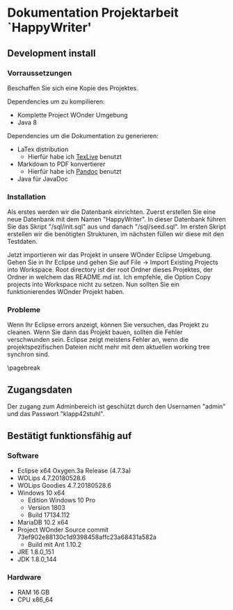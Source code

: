 # Dokumentation Projektarbeit `HappyWriter'

## Development install

### Vorraussetzungen

Beschaffen Sie sich eine Kopie des Projektes.

Dependencies um zu kompilieren:

* Komplette Project WOnder Umgebung
* Java 8

Dependencies um die Dokumentation zu generieren:

* LaTex distribution
  * Hierfür habe ich [TexLive](https://www.tug.org/texlive/) benutzt
* Markdown to PDF konvertierer
  * Hierfür habe ich [Pandoc](https://pandoc.org/index.html) benutzt
* Java für JavaDoc

### Installation

Als erstes werden wir die Datenbank einrichten. Zuerst erstellen Sie eine neue Datenbank mit dem Namen "HappyWriter". In dieser Datenbank führen Sie das Skript "/sql/init.sql" aus und danach "/sql/seed.sql". Im ersten Skript erstellen wir die benötigten Strukturen, im nächsten füllen wir diese mit den Testdaten.

Jetzt importieren wir das Projekt in unsere WOnder Eclipse Umgebung. Gehen Sie in Ihr Eclipse und gehen Sie auf File -> Import Existing Projects into Workspace. Root directory ist der root Ordner dieses Projektes, der Ordner in welchem das README.md ist. Ich empfehle, die Option Copy projects into Workspace nicht zu setzen. Nun sollten Sie ein funktionierendes WOnder Projekt haben.

### Probleme

Wenn Ihr Eclipse errors anzeigt, können Sie versuchen, das Projekt zu cleanen. Wenn Sie dann das Projekt bauen, sollten die Fehler verschwunden sein. Eclipse zeigt meistens Fehler an, wenn die projektspezifischen Dateien nicht mehr mit dem aktuellen working tree synchron sind.

\pagebreak

## Zugangsdaten

Der zugang zum Adminbereich ist geschützt durch den Usernamen "admin" und das Passwort "klapp42stuhl".

## Bestätigt funktionsfähig auf

### Software

* Eclipse x64 Oxygen.3a Release (4.7.3a)
* WOLips 4.7.20180528.6
* WOLips Goodies 4.7.20180528.6
* Windows 10 x64
  * Edition Windows 10 Pro
  * Version 1803
  * Build 17134.112
* MariaDB 10.2 x64
* Project WOnder Source commit 73ef902e88130c1d9398458affc23a68431a582a
  * Build mit Ant 1.10.2
* JRE 1.8.0_151
* JDK 1.8.0_144

### Hardware

* RAM 16 GB
* CPU x86_64
